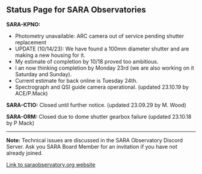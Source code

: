 ## Status Page for SARA Observatories

**SARA-KPNO:** 
- Photometry unavailable: ARC camera out of service pending shutter replacement
- UPDATE (10/14/23): We have found a 100mm diameter shutter and are making a new housing for it.
- My estimate of completion by 10/18 proved too ambitious.
- I an now thinking completion by Monday 23rd (we are also working on it Saturday and Sunday).
- Current estimate for back online is Tuesday 24th.
- Spectrograph and QSI guide camera operational. (updated 23.10.19 by ACE/P.Mack)

**SARA-CTIO:** Closed until further notice. (updated 23.09.29 by M. Wood)

**SARA-ORM:**  Closed due to dome shutter gearbox failure (updated 23.10.18 by P Mack)

---

**Note:** Technical issues are discussed in the SARA Observatory Discord Server.  Ask you SARA Board Member for an invitation if you have not already joined.

[Link to saraobservatory.org website](https://saraobservatory.org)
